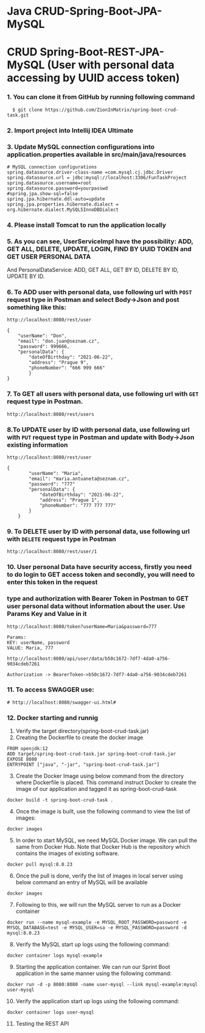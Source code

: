 # Java CRUD-Spring-Boot-JPA-MySQL


# CRUD Spring-Boot-REST-JPA-MySQL (User with personal data accessing by UUID access token)

### 1. You can clone it from GitHub by running following command

```
  $ git clone https://github.com/ZionInMatrix/spring-boot-crud-task.git
```

### 2. Import project into Intellij IDEA Ultimate

### 3. Update MySQL connection configurations into application.properties available in src/main/java/resources

```
# MySQL connection configurations
spring.datasource.driver-class-name =com.mysql.cj.jdbc.Driver
spring.datasource.url = jdbc:mysql://localhost:3306/FunTaskProject
spring.datasource.username=root
spring.datasource.password=yourpasswd
#spring.jpa.show-sql=false
spring.jpa.hibernate.ddl-auto=update
spring.jpa.properties.hibernate.dialect = org.hibernate.dialect.MySQL5InnoDBDialect
```

### 4. Please install Tomcat to run the application locally

### 5. As you can see, UserServiceImpl have the possibility: ADD, GET ALL, DELETE, UPDATE, LOGIN, FIND BY UUID TOKEN and GET USER PERSONAL DATA
And PersonalDataService: ADD, GET ALL, GET BY ID, DELETE BY ID, UPDATE BY ID.

### 6. To ADD user with personal data, use following url with `POST` request type in Postman and select Body->Json and post something like this:

```
http://localhost:8080/rest/user

{
    "userName": "Don",
    "email": "don.juan@seznam.cz",
    "password": 999666,
    "personalData": {
        "dateOfBirthday": "2021-06-22",
        "address": "Prague 9",
        "phoneNumber": "666 999 666"
        }
}
```


### 7. To GET all users with personal data, use following url with `GET` request type in Postman. 

```
http://localhost:8080/rest/users
```

### 8.To UPDATE user by ID with personal data, use following url with `PUT` request type in Postman and update with Body->Json existing information

```
http://localhost:8080/rest/user

{
        "userName": "Maria",
        "email": "maria.antuaneta@seznam.cz",
        "password": "777"
        "personalData": {
            "dateOfBirthday": "2021-06-22",
            "address": "Prague 1",
            "phoneNumber": "777 777 777"
        }
    }
```
### 9. To DELETE user by ID with personal data, use following url with `DELETE` request type in Postman

```
http://localhost:8080/rest/user/1
```
### 10. User personal Data have security access, firstly you need to do login to GET access token and secondly, you will need to enter this token in the request   
### type and authorization with Bearer Token in Postman to GET user personal data without information about the user. Use Params Key and Value in it

```
http://localhost:8080/token?userName=Maria&password=777

Params: 
KEY: userName, password
VALUE: Maria, 777
```
```
http://localhost:8080/api/user/data/b50c1672-7df7-4da0-a756-9034cdeb7261

Authorization -> BearerToken->b50c1672-7df7-4da0-a756-9034cdeb7261
```

### 11. To access SWAGGER use:

```
# http://localhost:8080/swagger-ui.html#
```

### 12. Docker starting and runnig

1. Verify the target directory(spring-boot-crud-task.jar)
2. Creating the Dockerfile to create the docker image

```
FROM openjdk:12
ADD target/spring-boot-crud-task.jar spring-boot-crud-task.jar
EXPOSE 8080
ENTRYPOINT ["java", "-jar", "spring-boot-crud-task.jar"]
```

3. Create the Docker Image using below command from the directory where Dockerfile is placed. This command instruct Docker to create the image of our application and tagged it as spring-boot-crud-task

```
docker build -t spring-boot-crud-task . 
```

4. Once the image is built, use the following command to view the list of images:

```
docker images
```

5. In order to start MySQL, we need MySQL Docker image. We can pull the same from Docker Hub. Note that Docker Hub is the repository which contains the images of existing software.

```
docker pull mysql:8.0.23
```

6. Once the pull is done, verify the list of images in local server using below command an entry of MySQL will be available

```
docker images
```

7. Following to this, we will run the MySQL server to run as a Docker container

```
docker run --name mysql-example -e MYSQL_ROOT_PASSWORD=password -e MYSQL_DATABASE=test -e MYSQL_USER=sa -e MYSQL_PASSWORD=password -d mysql:8.0.23
```

8. Verify the MySQL start up logs using the following command:

```
docker container logs mysql-example
```

9. Starting the application container. We can run our Sprint Boot application in the same manner using the following command:

```
docker run -d -p 8080:8080 -name user-mysql --link mysql-example:mysql user-mysql
```

10. Verify the application start up logs using the following command:

```
docker container logs user-mysql
```

11. Testing the REST API




